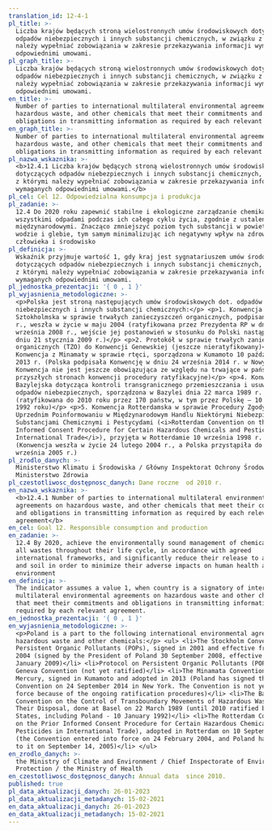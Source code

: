 ```yaml
---
translation_id: 12-4-1
pl_title: >-
  Liczba krajów będących stroną wielostronnych umów środowiskowych dotyczących
  odpadów niebezpiecznych i innych substancji chemicznych, w związku z którymi
  należy wypełniać zobowiązania w zakresie przekazywania informacji wymaganych
  odpowiednimi umowami.
pl_graph_title: >-
  Liczba krajów będących stroną wielostronnych umów środowiskowych dotyczących
  odpadów niebezpiecznych i innych substancji chemicznych, w związku z którymi
  należy wypełniać zobowiązania w zakresie przekazywania informacji wymaganych
  odpowiednimi umowami.
en_title: >-
  Number of parties to international multilateral environmental agreements on
  hazardous waste, and other chemicals that meet their commitments and
  obligations in transmitting information as required by each relevant agreement
en_graph_title: >-
  Number of parties to international multilateral environmental agreements on
  hazardous waste, and other chemicals that meet their commitments and
  obligations in transmitting information as required by each relevant agreement
pl_nazwa_wskaznika: >-
  <b>12.4.1 Liczba krajów będących stroną wielostronnych umów środowiskowych
  dotyczących odpadów niebezpiecznych i innych substancji chemicznych, w związku
  z którymi należy wypełniać zobowiązania w zakresie przekazywania informacji
  wymaganych odpowiednimi umowami.</b>
pl_cel: Cel 12. Odpowiedzialna konsumpcja i produkcja
pl_zadanie: >-
  12.4 Do 2020 roku zapewnić stabilne i ekologiczne zarządzanie chemikaliami i
  wszystkimi odpadami podczas ich całego cyklu życia, zgodnie z ustaleniami
  międzynarodowymi. Znacząco zmniejszyć poziom tych substancji w powietrzu,
  wodzie i glebie, tym samym minimalizując ich negatywny wpływ na zdrowie
  człowieka i środowisko
pl_definicja: >-
  Wskaźnik przyjmuje wartość 1, gdy kraj jest sygnatariuszem umów środowiskowych
  dotyczących odpadów niebezpiecznych i innych substancji chemicznych, w związku
  z którymi należy wypełniać zobowiązania w zakresie przekazywania informacji
  wymaganych odpowiednimi umowami.
pl_jednostka_prezentacji: '{ 0 , 1 }'
pl_wyjasnienia_metodologiczne: >-
  <p>Polska jest stroną następujących umów środowiskowych dot. odpadów
  niebezpiecznych i innych substancji chemicznych:</p> <p>1. Konwencja
  Sztokholmska w sprawie trwałych zanieczyszczeń organicznych, podpisana w 2001
  r., weszła w życie w maju 2004 (ratyfikowana przez Prezydenta RP w dniu 30
  września 2008 r., wejście jej postanowień w stosunku do Polski nastąpiło w
  dniu 21 stycznia 2009 r.)</p> <p>2. Protokół w sprawie trwałych zanieczyszczeń
  organicznych (TZO) do Konwencji Genewskiej (jeszcze nieratyfikowany)</p> <p>3.
  Konwencja z Minamaty w sprawie rtęci, sporządzona w Kumamoto 10 października
  2013 r. (Polska podpisała Konwencję w dniu 24 września 2014 r. w Nowym Jorku.
  Konwencja nie jest jeszcze obowiązująca ze względu na trwające w państwach -
  przyszłych stronach konwencji procedury ratyfikacyjne)</p> <p>4. Konwencja
  Bazylejska dotycząca kontroli transgranicznego przemieszczania i usuwania
  odpadów niebezpiecznych, sporządzona w Bazylei dnia 22 marca 1989 r.
  (ratyfikowana do 2010 roku przez 170 państw, w tym przez Polskę – 10 stycznia
  1992 roku)</p> <p>5. Konwencja Rotterdamska w sprawie Procedury Zgody po
  Uprzednim Poinformowaniu w Międzynarodowym Handlu Niektórymi Niebezpiecznymi
  Substancjami Chemicznymi i Pestycydami (<i>Rotterdam Convention on the Prior
  Informed Consent Procedure for Certain Hazardous Chemicals and Pesticides in
  International Trade</i>), przyjęta w Rotterdamie 10 września 1998 r.
  (Konwencja weszła w życie 24 lutego 2004 r., a Polska przystąpiła do niej 14
  września 2005 r.)
pl_zrodlo_danych: >-
  Ministerstwo Klimatu i Środowiska / Główny Inspektorat Ochrony Środowiska /
  Ministerstwo Zdrowia
pl_czestotliwosc_dostępnosc_danych: Dane roczne  od 2010 r.
en_nazwa_wskaznika: >-
  <b>12.4.1 Number of parties to international multilateral environmental
  agreements on hazardous waste, and other chemicals that meet their commitments
  and obligations in transmitting information as required by each relevant
  agreement</b>
en_cel: Goal 12. Responsible consumption and production
en_zadanie: >-
  12.4 By 2020, achieve the environmentally sound management of chemicals and
  all wastes throughout their life cycle, in accordance with agreed
  international frameworks, and significantly reduce their release to air, water
  and soil in order to minimize their adverse impacts on human health and the
  environment
en_definicja: >-
  The indicator assumes a value 1, when country is a signatory of international
  multilateral environmental agreements on hazardous waste and other chemicals,
  that meet their commitments and obligations in transmitting information as
  required by each relevant agreement.
en_jednostka_prezentacji: '{ 0 , 1 }'
en_wyjasnienia_metodologiczne: >-
  <p>Poland is a part to the following international environmental agreements on
  hazardous waste and other chemicals:</p> <ul> <li>The Stockholm Convention on
  Persistent Organic Pollutants (POPs), signed in 2001 and effective from May
  2004 (signed by the President of Poland 30 September 2008, effective from 21
  January 2009)</li> <li>Protocol on Persistent Organic Pollutants (POPs) to the
  Geneva Convention (not yet ratified)</li> <li>The Minamata Convention on
  Mercury, signed in Kumamoto and adopted in 2013 (Poland has signed the
  Convention on 24 September 2014 in New York. The Convention is not yet in
  force because of the ongoing ratification procedures)</li> <li>The Basel
  Convention on the Control of Transboundary Movements of Hazardous Wastes and
  Their Disposal, done at Basel on 22 March 1989 (until 2010 ratified by 170
  States, including Poland - 10 January 1992)</li> <li>The Rotterdam Convention
  on the Prior Informed Consent Procedure for Certain Hazardous Chemicals and
  Pesticides in International Trade), adopted in Rotterdam on 10 September 1998
  (the Convention entered into force on 24 February 2004, and Poland has acceded
  to it on September 14, 2005)</li> </ul>
en_zrodlo_danych: >-
  the Ministry of Climate and Environment / Chief Inspectorate of Environmental
  Protection / the Ministry of Health
en_czestotliwosc_dostępnosc_danych: Annual data  since 2010.
published: true
pl_data_aktualizacji_danych: 26-01-2023
pl_data_aktualizacji_metadanych: 15-02-2021
en_data_aktualizacji_danych: 26-01-2023
en_data_aktualizacji_metadanych: 15-02-2021
---
```

